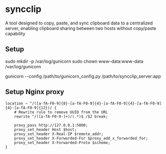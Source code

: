 # syncclip
A tool designed to copy, paste, and sync clipboard data to a centralized server, enabling clipboard sharing between two hosts without copy/paste capability
## Setup
sudo mkdir -p /var/log/gunicorn
sudo chown www-data:www-data /var/log/gunicorn

gunicorn --config /path/to/gunicorn_config.py /path/to/syncclip_server:app

## Setup Nginx proxy
```
location ~ ^/([a-fA-F0-9]{8}-[a-fA-F0-9]{4}-[a-fA-F0-9]{4}-[a-fA-F0-9]{4}-[a-fA-F0-9]{12})/ {
    # Rewrite rule to remove UUID from the URL
    rewrite ^/([a-fA-F0-9-]+)/(.*)$ /$2 break;

    proxy_pass http://127.0.0.1:5000;
    proxy_set_header Host $host;
    proxy_set_header X-Real-IP $remote_addr;
    proxy_set_header X-Forwarded-For $proxy_add_x_forwarded_for;
    proxy_set_header X-Forwarded-Proto $scheme;
}
```
